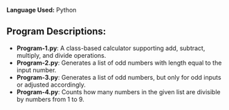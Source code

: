 
**Language Used:** Python

## Program Descriptions:
- **Program-1.py**: A class-based calculator supporting add, subtract, multiply, and divide operations.
- **Program-2.py**: Generates a list of odd numbers with length equal to the input number.
- **Program-3.py**: Generates a list of odd numbers, but only for odd inputs or adjusted accordingly.
- **Program-4.py**: Counts how many numbers in the given list are divisible by numbers from 1 to 9.
